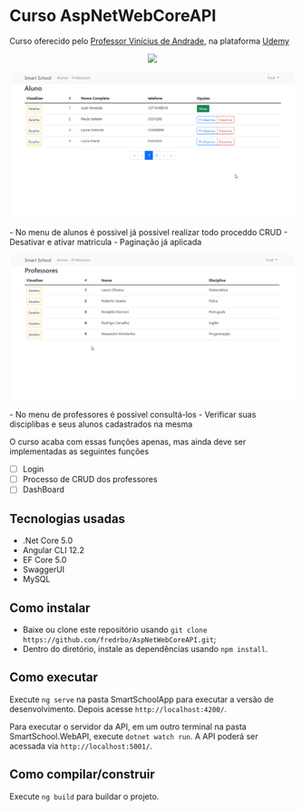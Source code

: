 # Curso AspNetWebCoreAPI
Curso oferecido pelo [Professor Vinícius de Andrade](https://github.com/vsandrade), na plataforma [Udemy](https://www.udemy.com/course/criando-web-api-com-aspnet-core-31-ef-core-31/)

<p align="center">
<img src="http://img.shields.io/static/v1?label=STATUS&message=EM%20DESENVOLVIMENTO&color=GREEN&style=for-the-badge"/>
</p>

<p align="center">
    <img width="500" src="https://github.com/fredrbo/AspNetWebCoreAPI/blob/master/SmartSchoolApp/src/assets/readme/Alunos.gif">
</p>
- No menu de alunos é possivel já possivel realizar todo proceddo CRUD
- Desativar e ativar matricula
- Paginação já aplicada

<p align="center">
    <img width="500" src="https://github.com/fredrbo/AspNetWebCoreAPI/blob/master/SmartSchoolApp/src/assets/readme/Professores.gif">
</p>
- No menu de professores é possivel consultá-los
- Verificar suas disciplibas e seus alunos cadastrados na mesma

O curso acaba com essas funções apenas, mas ainda deve ser implementadas as seguintes funções
- [ ] Login
- [ ] Processo de CRUD dos professores
- [ ] DashBoard

## Tecnologias usadas

- .Net Core 5.0 
- Angular CLI 12.2 
- EF Core 5.0
- SwaggerUI
- MySQL

## Como instalar

- Baixe ou clone este repositório usando `git clone https://github.com/fredrbo/AspNetWebCoreAPI.git`;
- Dentro do diretório, instale as dependências usando `npm install`.

## Como executar

Execute `ng serve` na pasta SmartSchoolApp para executar a versão de desenvolvimento. Depois acesse `http://localhost:4200/`.

Para executar o servidor da API, em um outro terminal na pasta SmartSchool.WebAPI, execute `dotnet watch run`. A API poderá ser acessada via `http://localhost:5001/`.
## Como compilar/construir

Execute `ng build` para buildar o projeto. 

